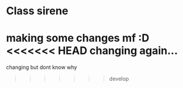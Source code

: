 # Class sirene
making some changes mf :D
<<<<<<< HEAD
changing again...
=======
changing but dont know why
>>>>>>> develop
